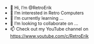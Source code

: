 - 👋 Hi, I’m @RetroErik
- 👀 I’m interested in Retro Computers
- 🌱 I’m currently learning ...
- 💞️ I’m looking to collaborate on ...
- 📫 Check out my YouTube channel on https://www.youtube.com/c/RetroErik

<!---
RetroErik/RetroErik is a ✨ special ✨ repository because its `README.md` (this file) appears on your GitHub profile.
You can click the Preview link to take a look at your changes.
--->
